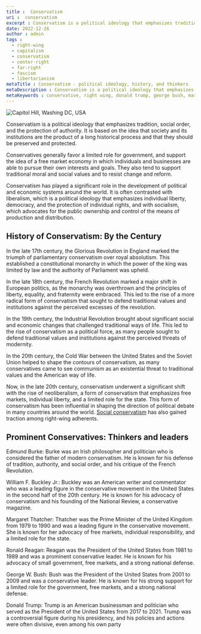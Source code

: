 ```yaml
---
title :  Conservatism
uri :  conservatism
excerpt : Conservatism is a political ideology that emphasizes tradition, social order, and the protection of authority. It is based on the idea that society and its institutions are the product of a long historical process and that they should be preserved and protected.
date: 2022-12-26
author : admin
tags : 
  - right-wing
  - capitalism
  - conservatism
  - center-right
  - far-right
  - fascism
  - libertarianism
metaTitle : Conservatism - political ideology, history, and thinkers
metaDescription : Conservatism is a political ideology that emphasizes tradition, social order, and the protection of authority. Modern conservatism advocates for free-market capitalism
metaKeywords : conservative, right wing, donald trump, george bush, margaret thatcher, ronald regan, free market
---
```


![Capitol Hill, Washing DC, USA](/assets/img/articles/conservatism.jpg)

Conservatism is a political ideology that emphasizes tradition, social order, and the protection of authority. It is based on the idea that society and its institutions are the product of a long historical process and that they should be preserved and protected.

Conservatives generally favor a limited role for government, and support the idea of a free market economy in which individuals and businesses are able to pursue their own interests and goals. They also tend to support traditional moral and social values and to resist change and reform.

Conservatism has played a significant role in the development of political and economic systems around the world. It is often contrasted with liberalism, which is a political ideology that emphasizes individual liberty, democracy, and the protection of individual rights, and with socialism, which advocates for the public ownership and control of the means of production and distribution.

## History of Conservatism: By the Century

In the late 17th century, the Glorious Revolution in England marked the triumph of parliamentary conservatism over royal absolutism. This established a constitutional monarchy in which the power of the king was limited by law and the authority of Parliament was upheld.

In the late 18th century, the French Revolution marked a major shift in European politics, as the monarchy was overthrown and the principles of liberty, equality, and fraternity were embraced. This led to the rise of a more radical form of conservatism that sought to defend traditional values and institutions against the perceived excesses of the revolution.

In the 19th century, the Industrial Revolution brought about significant social and economic changes that challenged traditional ways of life. This led to the rise of conservatism as a political force, as many people sought to defend traditional values and institutions against the perceived threats of modernity.

In the 20th century, the Cold War between the United States and the Soviet Union helped to shape the contours of conservatism, as many conservatives came to see communism as an existential threat to traditional values and the American way of life.

Now, in the late 20th century, conservatism underwent a significant shift with the rise of neoliberalism, a form of conservatism that emphasizes free markets, individual liberty, and a limited role for the state. This form of conservatism has been influential in shaping the direction of political debate in many countries around the world. [Social conservatism](/politics/social-conservatism) has also gained traction among right-wing adherents.

## Prominent Conservatives: Thinkers and leaders

Edmund Burke: Burke was an Irish philosopher and politician who is considered the father of modern conservatism. He is known for his defense of tradition, authority, and social order, and his critique of the French Revolution.

William F. Buckley Jr.: Buckley was an American writer and commentator who was a leading figure in the conservative movement in the United States in the second half of the 20th century. He is known for his advocacy of conservatism and his founding of the National Review, a conservative magazine.

Margaret Thatcher: Thatcher was the Prime Minister of the United Kingdom from 1979 to 1990 and was a leading figure in the conservative movement. She is known for her advocacy of free markets, individual responsibility, and a limited role for the state.

Ronald Reagan: Reagan was the President of the United States from 1981 to 1989 and was a prominent conservative leader. He is known for his advocacy of small government, free markets, and a strong national defense.

George W. Bush: Bush was the President of the United States from 2001 to 2009 and was a conservative leader. He is known for his strong support for a limited role for the government, free markets, and a strong national defense.

Donald Trump: Trump is an American businessman and politician who served as the President of the United States from 2017 to 2021. Trump was a controversial figure during his presidency, and his policies and actions were often divisive, even among his own party